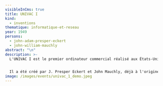```yaml
---
visibleInCms: true
title: UNIVAC I
kind:
  - inventions
thematique: informatique-et-reseau
year: 1949
persons:
  - john-adam-presper-eckert
  - john-william-mauchly
abstract: "\n"
description: >-
  L'UNIVAC I est le premier ordinateur commercial réalisé aux États-Unis.


  Il a été créé par J. Presper Eckert et John Mauchly, déjà à l'origine de l'ENIAC. Avant que d'autres machines ne sortent dans la même série, l'UNIVAC I était tout simplement appelé UNIVAC.
image: /images/events/univac_1_demo.jpeg
---
```

